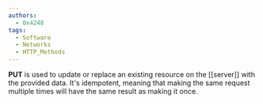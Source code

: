 ```yaml
---
authors: 
  - 0x4248
tags:
  - Software
  - Networks
  - HTTP_Methods
---
```

**PUT** is used to update or replace an existing resource on the [[server]] with the provided data. It's idempotent, meaning that making the same request multiple times will have the same result as making it once.